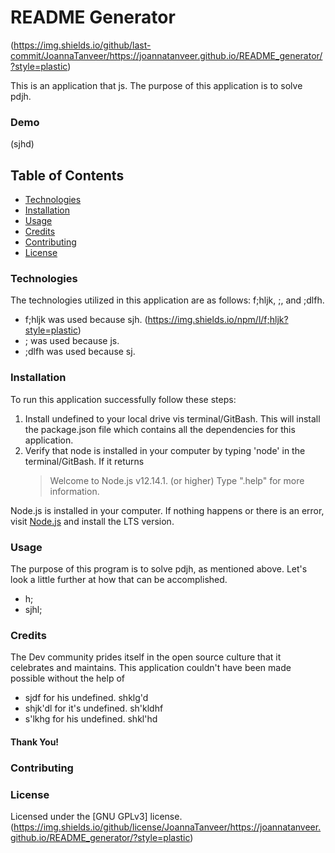 
# README Generator


(https://img.shields.io/github/last-commit/JoannaTanveer/https://joannatanveer.github.io/README_generator/?style=plastic)
    
This is an application that js. The purpose of this application is to solve pdjh. 
    
### Demo 
(sjhd)
    
## Table of Contents
        
- [Technologies](#technologies)
- [Installation](#installation)
- [Usage](#usage)
- [Credits](#credits)
- [Contributing](#contributing)
- [License](#license)
    
### Technologies
    
The technologies utilized in this application are as follows: f;hljk, ;, and ;dlfh. 
- f;hljk was used because sjh. (https://img.shields.io/npm/l/f;hljk?style=plastic)
- ; was used because js. 
- ;dlfh was used because sj. 
    
### Installation
    
To run this application successfully follow these steps:
1. Install undefined to your local drive vis terminal/GitBash. This will install the package.json file which contains all the dependencies for this application. 
2. Verify that node is installed in your computer by typing 'node' in the terminal/GitBash. If it returns
     >Welcome to Node.js v12.14.1. (or higher)
    >Type ".help" for more information.
    
 Node.js is installed in your computer. If nothing happens or there is an error, visit [Node.js](https://nodejs.org/) and install the LTS version.
    
### Usage
    
The purpose of this program is to solve pdjh, as mentioned above. Let's look a little further at how that can be accomplished.
- h;
- sjhl;
    
### Credits
    
The Dev community prides itself in the open source culture that it celebrates and maintains. This application couldn't have been made possible without the help of
- sjdf for his undefined. shklg'd
- shjk'dl for it's undefined. sh'kldhf
- s'lkhg for his undefined. shkl'hd 
    
#### Thank You!
    
### Contributing
    
### License
Licensed under the [GNU GPLv3] license. (https://img.shields.io/github/license/JoannaTanveer/https://joannatanveer.github.io/README_generator/?style=plastic)
